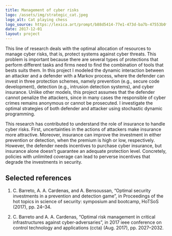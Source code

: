 ```yaml
---
title: Management of cyber risks
logo: /assets/img/strategic_cat.jpeg
logo_alt: Cat playing chess
logo_source: https://lexica.art/prompt/b88d5414-77e1-473d-ba7b-47553b0fed2a
date: 2017-12-01
layout: project
---
```



This line of research deals with the optimal allocation of resources to manage cyber risks,
that is, protect systems against cyber threats. This problem is important because there
are several types of protections that perform different tasks and firms need to find the
combination of tools that bests suits them. In this project I modeled the dynamic interaction
between an attacker and a defender with a Markov process, where the defender can invest in
three protection schemes, namely prevention (e.g., secure code development), detection (e.g.,
intrusion detection systems), and cyber insurance. Unlike other models, this project assumes
that the defender cannot penalize the attackers, since in many cases the responsible of cyber
crimes remains anonymous or cannot be prosecuted. I investigate the optimal strategies of
both defender and attacker using stochastic dynamic programming.

This research has contributed to understand the role of insurance to handle cyber risks.
First, uncertainties in the actions of attackers make insurance more attractive. Moreover,
insurance can improve the investment in either prevention or detection, when the premium is
high or low, respectively. However, the defender needs incentives to purchase cyber insurance,
but insurance alone doesn’t guarantee an adequate protection level. Concretely, policies with
unlimited coverage can lead to perverse incentives that degrade the investments in security.

## Selected references

1. C. Barreto, A. A. Cardenas, and A. Bensoussan, “Optimal security investments in a prevention and detection game”, in Proceedings of the hot topics in science of security: symposium
and bootcamp, HoTSoS (2017), pp. 24–34.

2. C. Barreto and A. A. Cardenas, “Optimal risk management in critical infrastructures
against cyber-adversaries”, in 2017 ieee conference on control technology and applications
(ccta) (Aug. 2017), pp. 2027–2032.
